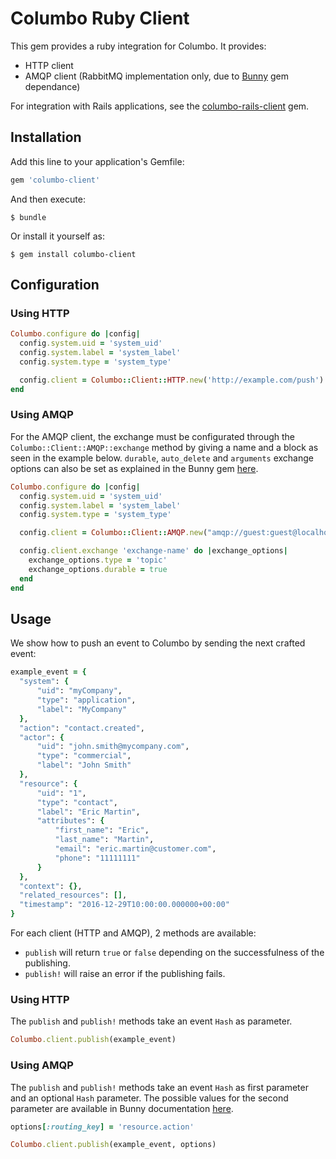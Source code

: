 # Columbo Ruby Client

This gem provides a ruby integration for Columbo. It provides:

* HTTP client
* AMQP client (RabbitMQ implementation only, due to [Bunny](https://github.com/ruby-amqp/bunny) gem dependance)

For integration with Rails applications, see the [columbo-rails-client](https://git.wifirst.net/gems/columbo-rails-client) gem.

## Installation

Add this line to your application's Gemfile:

```ruby
gem 'columbo-client'
```

And then execute:

    $ bundle

Or install it yourself as:

    $ gem install columbo-client

## Configuration

### Using HTTP

```ruby
Columbo.configure do |config|
  config.system.uid = 'system_uid'
  config.system.label = 'system_label'
  config.system.type = 'system_type'

  config.client = Columbo::Client::HTTP.new('http://example.com/push')
end
```

### Using AMQP

For the AMQP client, the exchange must be configurated through the
`Columbo::Client::AMQP::exchange` method by giving a name and a block
as seen in the example below. `durable`, `auto_delete` and `arguments`
exchange options can also be set as explained in the Bunny gem
[here](http://reference.rubybunny.info/Bunny/Exchange.html#initialize-instance_method).

```ruby
Columbo.configure do |config|
  config.system.uid = 'system_uid'
  config.system.label = 'system_label'
  config.system.type = 'system_type'

  config.client = Columbo::Client::AMQP.new("amqp://guest:guest@localhost:5672")

  config.client.exchange 'exchange-name' do |exchange_options|
    exchange_options.type = 'topic'
    exchange_options.durable = true
  end
end
```

## Usage

We show how to push an event to Columbo by sending the next crafted event:

```ruby
example_event = {
  "system": {
      "uid": "myCompany",
      "type": "application",
      "label": "MyCompany"
  },
  "action": "contact.created",
  "actor": {
      "uid": "john.smith@mycompany.com",
      "type": "commercial",
      "label": "John Smith"
  },
  "resource": {
      "uid": "1",
      "type": "contact",
      "label": "Eric Martin",
      "attributes": {
          "first_name": "Eric",
          "last_name": "Martin",
          "email": "eric.martin@customer.com",
          "phone": "11111111"
      }
  },
  "context": {},
  "related_resources": [],
  "timestamp": "2016-12-29T10:00:00.000000+00:00"
}
```

For each client (HTTP and AMQP), 2 methods are available:

* `publish` will return `true` or `false` depending on the successfulness
  of the publishing.
* `publish!` will raise an error if the publishing fails.

### Using HTTP

The `publish` and `publish!` methods take an event `Hash` as parameter.

```ruby
Columbo.client.publish(example_event)
```

### Using AMQP

The `publish` and `publish!` methods take an event `Hash` as first
parameter and an optional `Hash` parameter. The possible values for
the second parameter are available in Bunny documentation
[here](http://reference.rubybunny.info/Bunny/Exchange.html#publish-instance_method).


```ruby
options[:routing_key] = 'resource.action'

Columbo.client.publish(example_event, options)
```
